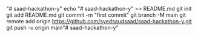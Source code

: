 

"# saad-hackathon-y" 
echo "# saad-hackathon-y" >> README.md
git init
git add README.md
git commit -m "first commit"
git branch -M main
git remote add origin https://github.com/syedsaudsaad/saad-hackathon-y.git
git push -u origin main"# saad-hackathon-y" 
